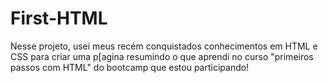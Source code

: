 # First-HTML
Nesse projeto, usei meus recém conquistados conhecimentos em HTML e CSS para criar uma p[agina resumindo o que aprendi no curso "primeiros passos com HTML" do bootcamp que estou participando!

